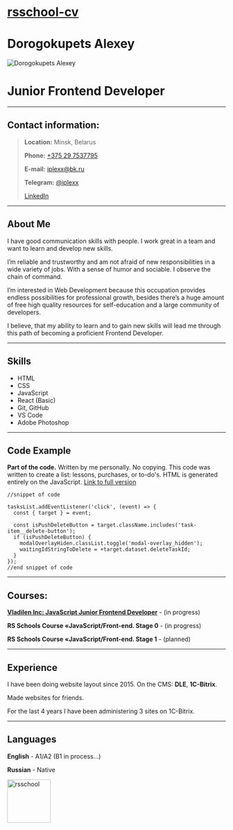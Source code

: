 # [rsschool-cv](https://lexxby.github.io/About_ME/ 'Link to CV thml+css')

# Dorogokupets Alexey

![Dorogokupets Alexey](https://lexxby.github.io/About_ME/logo.jpg 'Dorogokupets Alexey')

# Junior Frontend Developer

---

## Contact information:

> **Location:** Minsk, Belarus
>
> **Phone:** [+375 29 7537795](tel:+375297537795)
>
> **E-mail:** [iplexx@bk.ru](mailto:iplexx@bk.ru)
>
> **Telegram:** [@iplexx](https://tlgg.ru/@iplexx)
>
> [LinkedIn](https://www.linkedin.com/in/alexey-dorogokupets-764874226/)

---

## About Me

I have good communication skills with people. I work great in a team and want to learn and develop new skills.

I’m reliable and trustworthy and am not afraid of new responsibilities in a wide variety of jobs. With a sense of humor and sociable. I observe the chain of command.

I’m interested in Web Development because this occupation provides endless possibilities for professional growth,
besides there’s a huge amount of free high quality resources for self-education and a large community of developers.

I believe, that my ability to learn and to gain new skills will lead me through this path of becoming a proficient Frontend Developer.

---

## Skills

- HTML
- CSS
- JavaScript
- React (Basic)
- Git, GitHub
- VS Code
- Adobe Photoshop

---

## Code Example

**Part of the code.** Written by me personally. No copying. This code was written to create a list: lessons, purchases, or to-do's. HTML is generated entirely on the JavaScript. [Link to full version](https://jsfiddle.net/Lexxby/4xq96br2/)

```
//snippet of code

tasksList.addEventListener('click', (event) => {
  const { target } = event;

  const isPushDeleteButton = target.className.includes('task-item__delete-button');
  if (isPushDeleteButton) {
    modalOverlayHiden.classList.toggle('modal-overlay_hidden');
    waitingIdStringToDelete = +target.dataset.deleteTaskId;
  }
});
//end snippet of code
```

---

## Courses:

**[Vladilen Inc: JavaScript Junior Frontend Developer](https://vladilen.ru/junior)** - (in progress)

**RS Schools Course «JavaScript/Front-end. Stage 0** - (in progress)

**RS Schools Course «JavaScript/Front-end. Stage 1** - (planned)

---

## Experience

I have been doing website layout since 2015. On the CMS: **DLE**, **1C-Bitrix**.

Made websites for friends.

For the last 4 years I have been administering 3 sites on 1C-Bitrix.

---

## Languages

**English** - A1/A2 (B1 in process…)

**Russian** - Native

<a href="https://rs.school/"><img align="center" alt="rsschool" width="100px" src="https://elvinyeka.github.io/rsschool-cv/img/rs_school_js.svg"></a>
